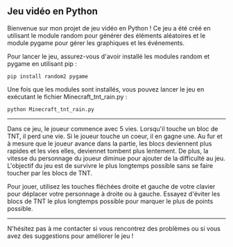 <h2>Jeu vidéo en Python</h2>

Bienvenue sur mon projet de jeu vidéo en Python ! Ce jeu a été créé en utilisant le module random pour générer des éléments aléatoires et le module pygame pour gérer les graphiques et les événements.

Pour lancer le jeu, assurez-vous d'avoir installé les modules random et pygame en utilisant pip :

```
pip install random2 pygame
```

Une fois que les modules sont installés, vous pouvez lancer le jeu en exécutant le fichier Minecraft_tnt_rain.py :

```
python Minecraft_tnt_rain.py
```
<hr>

Dans ce jeu, le joueur commence avec 5 vies. Lorsqu'il touche un bloc de TNT, il perd une vie. Si le joueur touche un coeur, il en gagne une. Au fur et à mesure que le joueur avance dans la partie, les blocs deviennent plus rapides et les vies elles, deviennet tombent plus lentement. De plus, la vitesse du personnage du joueur diminue pour ajouter de la difficulté au jeu. L'objectif du jeu est de survivre le plus longtemps possible sans se faire toucher par les blocs de TNT.

Pour jouer, utilisez les touches fléchées droite et gauche de votre clavier pour déplacer votre personnage à droite ou à gauche. Essayez d'éviter les blocs de TNT le plus longtemps possible pour marquer le plus de points possible.

<hr>

N'hésitez pas à me contacter si vous rencontrez des problèmes ou si vous avez des suggestions pour améliorer le jeu !
